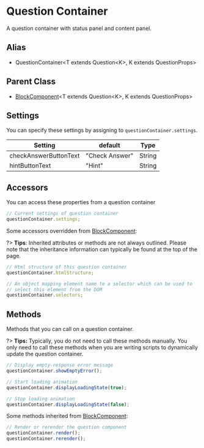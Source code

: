 # Question Container

A question container with status panel and content panel.

## Alias

- QuestionContainer\<T extends Question\<K\>, K extends QuestionProps\>

## Parent Class

- [BlockComponent](/api-docs/base-classes/block-component.md)\<T extends Question\<K\>, K extends QuestionProps\>

## Settings

You can specify these settings by assigning to `questionContainer.settings`.

| Setting               | default        | Type   |
| --------------------- | -------------- | ------ |
| checkAnswerButtonText | "Check Answer" | String |
| hintButtonText        | "Hint"         | String |

## Accessors

You can access these properties from a question container

```javascript
// Current settings of question container
questionContainer.settings;
```

Some accessors overridden from [BlockComponent](/api-docs/base-classes/block-component.md):

?> **Tips**: Inherited attributes or methods are not always outlined.
Please note that the inheritance information can typically be found at the top of the page.

```javascript
// Html structure of this question container
questionContainer.htmlStructure;

// An object mapping element name to a selector which can be used to
// select this element from the DOM
questionContainer.selectors;
```

## Methods

Methods that you can call on a question container.

?> **Tips:** Typically, you do not need to call these methods manually.
You only need to call these methods when you are writing scripts to dynamically update the question container.

```javascript
// Display empty-response error message
questionContainer.showEmptyError();

// Start loading animation
questionContainer.displayLoadingState(true);

// Stop loading animation
questionContainer.displayLoadingState(false);
```

Some methods inherited from [BlockComponent](/api-docs/base-classes/block-component.md):

```javascript
// Render or rerender the question component
questionContainer.render();
questionContainer.rerender();
```
